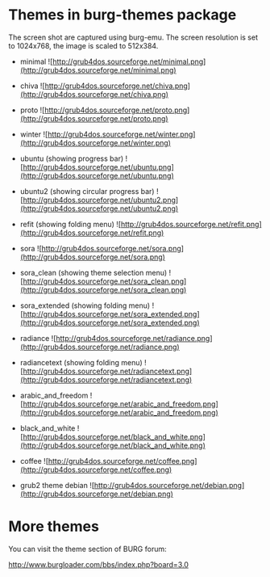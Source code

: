 # Themes in burg-themes package #

The screen shot are captured using burg-emu. The screen resolution is set to 1024x768, the image is scaled to 512x384.

  * minimal
![http://grub4dos.sourceforge.net/minimal.png](http://grub4dos.sourceforge.net/minimal.png)

  * chiva
![http://grub4dos.sourceforge.net/chiva.png](http://grub4dos.sourceforge.net/chiva.png)

  * proto
![http://grub4dos.sourceforge.net/proto.png](http://grub4dos.sourceforge.net/proto.png)

  * winter
![http://grub4dos.sourceforge.net/winter.png](http://grub4dos.sourceforge.net/winter.png)

  * ubuntu (showing progress bar)
![http://grub4dos.sourceforge.net/ubuntu.png](http://grub4dos.sourceforge.net/ubuntu.png)

  * ubuntu2 (showing circular progress bar)
![http://grub4dos.sourceforge.net/ubuntu2.png](http://grub4dos.sourceforge.net/ubuntu2.png)

  * refit (showing folding menu)
![http://grub4dos.sourceforge.net/refit.png](http://grub4dos.sourceforge.net/refit.png)

  * sora
![http://grub4dos.sourceforge.net/sora.png](http://grub4dos.sourceforge.net/sora.png)

  * sora\_clean (showing theme selection menu)
![http://grub4dos.sourceforge.net/sora_clean.png](http://grub4dos.sourceforge.net/sora_clean.png)

  * sora\_extended (showing folding menu)
![http://grub4dos.sourceforge.net/sora_extended.png](http://grub4dos.sourceforge.net/sora_extended.png)

  * radiance
![http://grub4dos.sourceforge.net/radiance.png](http://grub4dos.sourceforge.net/radiance.png)

  * radiancetext (showing folding menu)
![http://grub4dos.sourceforge.net/radiancetext.png](http://grub4dos.sourceforge.net/radiancetext.png)

  * arabic\_and\_freedom
![http://grub4dos.sourceforge.net/arabic_and_freedom.png](http://grub4dos.sourceforge.net/arabic_and_freedom.png)

  * black\_and\_white
![http://grub4dos.sourceforge.net/black_and_white.png](http://grub4dos.sourceforge.net/black_and_white.png)

  * coffee
![http://grub4dos.sourceforge.net/coffee.png](http://grub4dos.sourceforge.net/coffee.png)

  * grub2 theme debian
![http://grub4dos.sourceforge.net/debian.png](http://grub4dos.sourceforge.net/debian.png)

# More themes #

You can visit the theme section of BURG forum:

http://www.burgloader.com/bbs/index.php?board=3.0